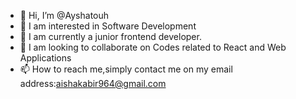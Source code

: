 - 👋 Hi, I’m @Ayshatouh
- 👀 I am interested in Software Development
- 🌱 I am currently a junior frontend developer.
- 💞️ I am looking to collaborate on Codes related to React and Web Applications
- 📫 How to reach me,simply contact me on my email address:aishakabir964@gmail.com

<!---
Ayshatouh/Ayshatouh is a ✨ special ✨ repository because its `README.md` (this file) appears on your GitHub profile.
You can click the Preview link to take a look at your changes.
--->
